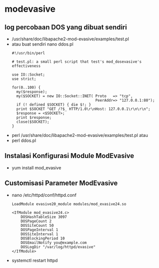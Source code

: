 # modevasive

## log percobaan DOS yang dibuat sendiri
- /usr/share/doc/libapache2-mod-evasive/examples/test.pl
- atau buat sendiri nano ddos.pl
  ```
  #!/usr/bin/perl

  # test.pl: a small perl script that test's mod_dosevasive's effectiveness

  use IO::Socket;
  use strict;

  for(0..100) {
    my($response);
    my($SOCKET) = new IO::Socket::INET( Proto   => "tcp",
                                        PeerAddr=> "127.0.0.1:80");
    if (! defined $SOCKET) { die $!; }
    print $SOCKET "GET /?$_ HTTP/1.0\r\nHost: 127.0.0.1\r\n\r\n";
    $response = <$SOCKET>;
    print $response;
    close($SOCKET);
  }
  ```
- perl /usr/share/doc/libapache2-mod-evasive/examples/test.pl
atau
- perl ddos.pl

## Instalasi Konfigurasi Module ModEvasive
- yum install mod_evasive

## Customisasi Parameter ModEvasive
- nano /etc/httpd/conf/httpd.conf
  ```
  LoadModule evasive20_module modules/mod_evasive24.so

  <IfModule mod_evasive24.c>
      DOSHashTableSize 3097
      DOSPageCount 2
      DOSSiteCount 50
      DOSPageInterval 1
      DOSSiteInterval 1
      DOSBlockingPeriod 10
      DOSEmailNotify you@example.com
      DOSLogDir "/var/log/httpd/evasive"
  </IfModule>
  ```
- systemctl restart httpd